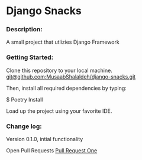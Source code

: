 # Django Snacks

### Description:
A small project that utlizies Django Framework

### Getting Started:
Clone this repository to your local machine. [git@github.com:MusaabShalaldeh/django-snacks.git]()

Then, install all required dependencies by typing:

$ Poetry Install

Load up the project using your favorite IDE.

### Change log:
Version 0.1.0, intial functionality


Open Pull Requests
[Pull Request One](https://github.com/MusaabShalaldeh/django-snacks/pull/1)